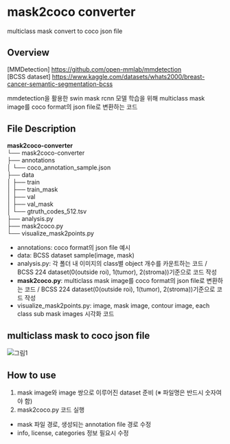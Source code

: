 # mask2coco converter

multiclass mask convert to coco json file

## Overview
[MMDetection] https://github.com/open-mmlab/mmdetection  
[BCSS dataset] https://www.kaggle.com/datasets/whats2000/breast-cancer-semantic-segmentation-bcss

mmdetection을 활용한 swin mask rcnn 모델 학습을 위해 multiclass mask image를 coco format의 json file로 변환하는 코드


## File Description

**mask2coco-converter**  
  └── mask2coco-converter  
      ├── annotations  
      │   └── coco_annotation_sample.json  
      ├── data  
      │   ├── train  
      │   ├── train_mask  
      │   ├── val  
      │   ├── val_mask  
      │   └── gtruth_codes_512.tsv  
      ├── analysis.py  
      ├── mask2coco.py  
      └── visualize_mask2points.py  

- annotations: coco format의 json file 예시
- data: BCSS dataset sample(image, mask)
- analysis.py: 각 폴더 내 이미지의 class별 object 개수를 카운트하는 코드 / BCSS 224 dataset(0(outside roi), 1(tumor), 2(stroma))기준으로 코드 작성
- **mask2coco.py**: multiclass mask image를 coco format의 json file로 변환하는 코드 / BCSS 224 dataset(0(outside roi), 1(tumor), 2(stroma))기준으로 코드 작성
- visualize_mask2points.py: image, mask image, contour image, each class sub mask images 시각화 코드

## multiclass mask to coco json file

![그림1](https://github.com/gellygelly/mask2coco-converter/assets/54652700/27e59fa8-084e-45fd-b171-33da1681a5b1)

## How to use
1. mask image와 image 쌍으로 이루어진 dataset 준비 (※ 파일명은 반드시 숫자여야 함)
2. mask2coco.py 코드 실행
  - mask 파일 경로, 생성되는 annotation file 경로 수정
  - info, license, categories 정보 필요시 수정
